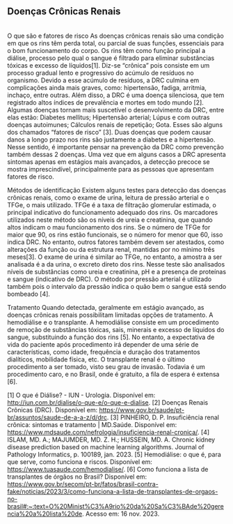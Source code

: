 <h2><b>Doenças Crônicas Renais</b></h2> <br> 
O que são e fatores de risco
As doenças crônicas renais são uma condição em que os rins têm perda total, ou parcial de suas funções, essenciais para o bom funcionamento do corpo. Os rins têm como função principal a diálise, processo pelo qual o sangue é filtrado para eliminar substâncias tóxicas e excesso de líquidos[1]. Diz-se “crônica” pois consiste em um processo gradual lento e progressivo   do acúmulo de resíduos no organismo. Devido a esse acúmulo de resíduos, a DRC culmina em complicações ainda mais graves, como: hipertensão, fadiga, arritmia, inchaço, entre outras. Além disso, a DRC é uma doença silenciosa, que tem registrado altos índices de prevalência e mortes em todo mundo [2].  
Algumas doenças tornam mais suscetível o desenvolvimento da DRC, entre elas estão:
Diabetes mellitus;
Hipertensão arterial;
Lúpus e com outras doenças autoimunes; 
Cálculos renais de repetição;
Gota.
Esses são alguns dos chamados “fatores de risco” [3].
Duas doenças que podem causar danos a longo prazo nos rins são justamente a diabetes e a hipertensão. Nesse sentido, é importante pensar na prevenção da DRC como prevenção também dessas 2 doenças. Uma vez que em alguns casos a DRC apresenta sintomas apenas em estágios mais avançados, a detecção precoce se mostra imprescindível, principalmente para as pessoas que apresentam fatores de risco.

Métodos de identificação
Existem alguns testes para detecção das doenças crônicas renais, como o exame de urina, leitura de pressão arterial e o TFGe, o mais utilizado.
TFGe é a taxa de filtração glomerular estimada, o principal indicativo do funcionamento adequado dos rins. Os marcadores utilizados neste método são os níveis de ureia e creatinina, que quando altos indicam o mau funcionamento dos rins. Se o número de TFGe for maior que 90, os rins estão funcionais, se o número for menor que 60, isso indica DRC. No entanto, outros fatores também devem ser atestados, como alterações da função ou da estrutura renal, mantidas por no mínimo três meses[3].
O exame de urina é similar ao TFGe, no entanto, a amostra a ser analisada é a da urina, o excreto direto dos rins. Nesse teste são analisados níveis de substâncias como ureia e creatinina, pH e a presença de proteínas e sangue (indicativo de DRC).
O método por pressão arterial é utilizado também pois o intervalo da pressão indica o quão bem o sangue está sendo bombeado [4].

Tratamento 
Quando detectada, geralmente em estágio avançado, as doenças crônicas renais possibilitam limitadas opções de tratamento. A hemodiálise e o transplante.
A hemodiálise consiste em um procedimento de remoção de substâncias tóxicas, sais, minerais e excesso de líquidos do sangue, substituindo a função dos rins [5]. No entanto, a expectativa de vida do paciente após procedimento irá depender de uma série de características, como idade, frequência e duração dos tratamentos dialíticos, mobilidade física, etc.
O transplante renal é o último procedimento a ser tomado, visto seu grau de invasão. Todavia é um procedimento caro, e no Brasil, onde é gratuito, a fila de espera é extensa [6].

[1] O que é Diálise? - IUN - Urologia. Disponível em: <http://iun.com.br/dialise/o-que-e/o-que-e-dialise>.
[2] Doenças Renais Crônicas (DRC). Disponível em: <https://www.gov.br/saude/pt-br/assuntos/saude-de-a-a-z/d/drc>.
[3] PINHEIRO, D. P. Insuficiência renal crônica: sintomas e tratamento | MD.Saúde. Disponível em: <https://www.mdsaude.com/nefrologia/insuficiencia-renal-cronica/>.
[4] ISLAM, MD. A.; MAJUMDER, MD. Z. H.; HUSSEIN, MD. A. Chronic kidney disease prediction based on machine learning algorithms. Journal of Pathology Informatics, p. 100189, jan. 2023.
[5] Hemodiálise: o que é, para que serve, como funciona e riscos. Disponível em: <https://www.tuasaude.com/hemodialise/>.
[6] Como funciona a lista de transplantes de órgãos no Brasil? Disponível em: <https://www.gov.br/secom/pt-br/fatos/brasil-contra-fake/noticias/2023/3/como-funciona-a-lista-de-transplantes-de-orgaos-no-brasil#:~:text=O%20Minist%C3%A9rio%20da%20Sa%C3%BAde%20gerencia%20a%20lista%20de>. Acesso em: 16 nov. 2023.

